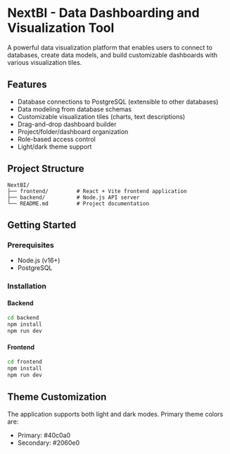 # NextBI - Data Dashboarding and Visualization Tool

A powerful data visualization platform that enables users to connect to databases, create data models, and build customizable dashboards with various visualization tiles.

## Features

- Database connections to PostgreSQL (extensible to other databases)
- Data modeling from database schemas
- Customizable visualization tiles (charts, text descriptions)
- Drag-and-drop dashboard builder
- Project/folder/dashboard organization
- Role-based access control
- Light/dark theme support

## Project Structure

```
NextBI/
├── frontend/         # React + Vite frontend application
├── backend/          # Node.js API server
└── README.md         # Project documentation
```

## Getting Started

### Prerequisites
- Node.js (v16+)
- PostgreSQL

### Installation

#### Backend
```bash
cd backend
npm install
npm run dev
```

#### Frontend
```bash
cd frontend
npm install
npm run dev
```

## Theme Customization
The application supports both light and dark modes. Primary theme colors are:
- Primary: #40c0a0
- Secondary: #2060e0
